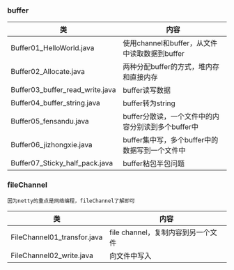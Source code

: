 ### buffer

| 类                               | 内容                               |
|---------------------------------|----------------------------------|
| Buffer01_HelloWorld.java        | 使用channel和buffer，从文件中读取数据到buffer |
| Buffer02_Allocate.java          | 两种分配buffer的方式，堆内存和直接内存           |
| Buffer03_buffer_read_write.java | buffer读写数据                       |
| Buffer04_buffer_string.java     | buffer转为string                   |
| Buffer05_fensandu.java          | buffer分散读，一个文件中的内容分别读到多个buffer中  |
| Buffer06_jizhongxie.java        | buffer集中写，多个buffer中的数据写到一个文件中    |
| Buffer07_Sticky_half_pack.java  | buffer粘包半包问题                     |

### fileChannel

    因为netty的重点是网络编程，fileChannel了解即可

| 类                           | 内容                      |
|-----------------------------|-------------------------|
| FileChannel01_transfor.java | file channel，复制内容到另一个文件 |
| FileChannel02_write.java    | 向文件中写入                  |


